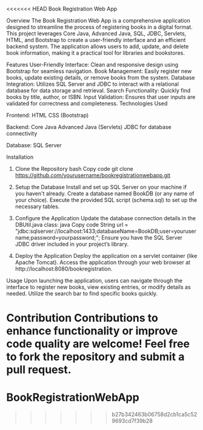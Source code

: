 <<<<<<< HEAD
Book Registration Web App

Overview
The Book Registration Web App is a comprehensive application designed to streamline the process of registering books in a digital format. This project leverages Core Java, Advanced Java, SQL, JDBC, Servlets, HTML, and Bootstrap to create a user-friendly interface and an efficient backend system. The application allows users to add, update, and delete book information, making it a practical tool for libraries and bookstores.

Features
User-Friendly Interface: Clean and responsive design using Bootstrap for seamless navigation.
Book Management: Easily register new books, update existing details, or remove books from the system.
Database Integration: Utilizes SQL Server and JDBC to interact with a relational database for data storage and retrieval.
Search Functionality: Quickly find books by title, author, or ISBN.
Input Validation: Ensures that user inputs are validated for correctness and completeness.
Technologies Used

Frontend:
HTML
CSS (Bootstrap)

Backend:
Core Java
Advanced Java (Servlets)
JDBC for database connectivity

Database:
SQL Server

Installation
1. Clone the Repository
bash
Copy code
git clone https://github.com/yourusername/bookregistrationwebapp.git

2. Setup the Database
Install and set up SQL Server on your machine if you haven't already.
Create a database named BookDB (or any name of your choice).
Execute the provided SQL script (schema.sql) to set up the necessary tables.

3. Configure the Application
Update the database connection details in the DBUtil.java class:
java
Copy code
String url = "jdbc:sqlserver://localhost:1433;databaseName=BookDB;user=yourusername;password=yourpassword;";
Ensure you have the SQL Server JDBC driver included in your project’s library.

4. Deploy the Application
Deploy the application on a servlet container (like Apache Tomcat).
Access the application through your web browser at http://localhost:8080/bookregistration.

Usage
Upon launching the application, users can navigate through the interface to register new books, view existing entries, or modify details as needed.
Utilize the search bar to find specific books quickly.

Contribution
Contributions to enhance functionality or improve code quality are welcome! Feel free to fork the repository and submit a pull request.
=======
# BookRegistrationWebApp
>>>>>>> b27b342463b06758d2cb1ca5c529693cd7f39b28
